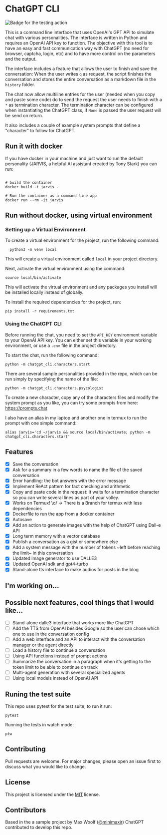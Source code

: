# ChatGPT CLI

![Badge for the testing action](https://github.com/juanmirod/chatgpt_cli/actions/workflows/python-app.yml/badge.svg)

This is a command line interface that uses OpenAI's GPT API to simulate chat with various personalities. The interface is written in Python and requires an OpenAI API key to function. The objective with this tool is to have an easy and fast communication way with ChatGPT (no need for browser, captcha, login, etc) and to have more control on the parameters and the output.

The interface includes a feature that allows the user to finish and save the conversation:
When the user writes `q` as request, the script finishes the conversation and stores the entire conversation as a markdown file in the `history` folder.

The chat now allow multiline entries for the user (needed when you copy and paste some code) do to send
the request the user needs to finish with a `*` as termination character. The termination character can
be configured when instantiating the ChatGPT class, if `None` is passed the user request will be send on return.

It also includes a couple of example system prompts that define a "character" to follow for ChatGPT.

## Run it with docker

If you have docker in your machine and just want to run the default personality (JARVIS, a helpful AI assistant created by Tony Stark) you can run:

```

# build the container
docker build -t jarvis .

# Run the container as a command line app
docker run --rm -it jarvis

```

## Run without docker, using virtual environment

### Setting up a Virtual Environment

To create a virtual environment for the project, run the following command:

```
  python3 -m venv local
```

This will create a virtual environment called `local` in your project directory.

Next, activate the virtual environment using the command:

```
source local/bin/activate
```

This will activate the virtual environment and any packages you install will be installed locally instead of globally.

To install the required dependencies for the project, run:

```
pip install -r requirements.txt
```

### Using the ChatGPT CLI

Before running the chat, you need to set the `API_KEY` environment variable to your OpenAI API key. You can either set this variable in your working environment, or use a `.env` file in the project directory.

To start the chat, run the following command:

```
python -m chatgpt_cli.characters.start
```

There are several sample personalities provided in the repo, which can be run simply by specifying the name of the file:

```
python -m chatgpt_cli.characters.psycologist
```

To create a new character, copy any of the characters files and modify the system prompt as you like, you can try some prompts from here: https://prompts.chat

I also have an alias in my laptop and another one in termux to run the prompt with one simple command:

```
alias jarvis='cd ~/jarvis && source local/bin/activate; python -m chatgpt_cli.characters.start'
```

## Features

- [x] Save the conversation
- [x] Ask for a summary in a few words to name the file of the saved conversation
- [x] Error handling: the bot answers with the error message
- [x] Implement ReAct pattern for fact checking and arithmetic
- [x] Copy and paste code in the request: It waits for a termination character so you can write several lines as part of your volley.
- [x] Works on Termux! \o/ -> There is a Branch for termux with less dependencies
- [x] Dockerfile to run the app from a docker container
- [x] Autosave
- [x] Add an action to generate images with the help of ChatGPT using Dall-e API
- [x] Long term memory with a vector database
- [x] Publish a conversation as a gist or somewhere else
- [x] Add a system message with the number of tokens ~left before reaching the limit~ in this conversation
- [x] Updated image generator to use DALLE3
- [x] Updated OpenAI sdk and gpt4-turbo
- [x] Stand-alone tts interface to make audios for posts in the blog

## I'm working on...

## Possible next features, cool things that I would like...

- [ ] Stand-alone dalle3 interface that works more like ChatGPT
- [ ] Add the TTS from OpenAI besides Google so the user can chose which one to use in the conversation config
- [ ] Add a web interface and an API to interact with the conversation manager or the agent directly
- [ ] Load a history file to continue a conversation
- [ ] Using API functions instead of prompt actions
- [ ] Summarize the conversation in a paragraph when it's getting to the token limit to be able to continue on track
- [ ] Multi-agent generation with several specialized agents
- [ ] Using local models instead of OpenAI API

## Runing the test suite

This repo uses pytest for the test suite, to run it run:

```
pytest
```

Running the tests in watch mode:

```
ptw
```

## Contributing

Pull requests are welcome. For major changes, please open an issue first to discuss what you would like to change.

## License

This project is licensed under the [MIT](https://choosealicense.com/licenses/mit/) license.

## Contributors

Based in the a sample project by Max Woolf ([@minimaxir](https://minimaxir.com))
ChatGPT contributed to develop this repo.
